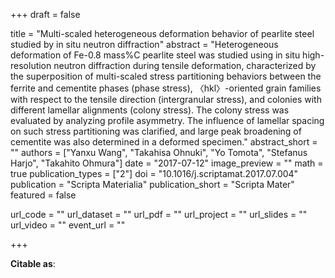 +++
draft = false

title = "Multi-scaled heterogeneous deformation behavior of pearlite steel studied by in situ neutron diffraction"
abstract = "Heterogeneous deformation of Fe-0.8 mass%C pearlite steel was studied using in situ high-resolution neutron diffraction during tensile deformation, characterized by the superposition of multi-scaled stress partitioning behaviors between the ferrite and cementite phases (phase stress), 〈hkl〉-oriented grain families with respect to the tensile direction (intergranular stress), and colonies with different lamellar alignments (colony stress). The colony stress was evaluated by analyzing profile asymmetry. The influence of lamellar spacing on such stress partitioning was clarified, and large peak broadening of cementite was also determined in a deformed specimen."
abstract_short = ""
authors = ["Yanxu Wang", "Takahisa Ohnuki", "Yo Tomota", "Stefanus Harjo", "Takahito Ohmura"]
date = "2017-07-12"
image_preview = ""
math = true
publication_types = ["2"]
doi = "10.1016/j.scriptamat.2017.07.004"
publication = "Scripta Materialia"
publication_short = "Scripta Mater"
featured = false

url_code = ""
url_dataset = ""
url_pdf = ""
url_project = ""
url_slides = ""
url_video = ""
event_url = ""

+++

**Citable as**:

